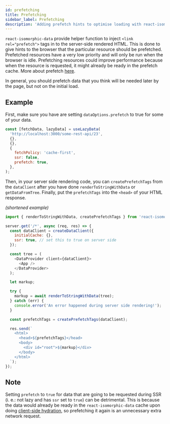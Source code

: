 ```yaml
---
id: prefetching
title: Prefetching
sidebar_label: Prefetching
description: 'Adding prefetch hints to optimise loading with react-isomorphic-data'
---
```


`react-isomorphic-data` provide helper function to inject `<link rel="prefetch">` tags in to the server-side rendered HTML. This is done to give hints to the browser that the particular resource should be prefetched. Prefetched resources have a very low priority and will only be run when the browser is idle. Prefetching resources could improve performance because when the resource is requested, it might already be ready in the prefetch cache. More about prefetch [here](https://developer.mozilla.org/en-US/docs/Web/HTTP/Link_prefetching_FAQ).

In general, you should prefetch data that you think will be needed later by the page, but not on the initial load.

## Example
First, make sure you have are setting `dataOptions.prefetch` to true for some of your data. 
```javascript
const [fetchData, lazyData] = useLazyData(
  'http://localhost:3000/some-rest-api/23',
  {},
  {},
  {
    fetchPolicy: 'cache-first',
    ssr: false,
    prefetch: true,
  },
);
```

Then, in your server side rendering code, you can `createPrefetchTags` from the `dataClient` after you have done `renderToStringWithData` or `getDataFromTree`. Finally, put the `prefetchTags` into the `<head>` of your HTML response.

*(shortened example)*
```javascript
import { renderToStringWithData, createPrefetchTags } from 'react-isomorphic-data/ssr';

server.get('/*', async (req, res) => {
  const dataClient = createDataClient({
    initialCache: {},
    ssr: true, // set this to true on server side
  });

  const tree = (
    <DataProvider client={dataClient}>
      <App />
    </DataProvider>
  );

  let markup;

  try {
    markup = await renderToStringWithData(tree);
  } catch (err) {
    console.error('An error happened during server side rendering!');
  }

  const prefetchTags = createPrefetchTags(dataClient);

  res.send(`
    <html>
      <head>${prefetchTags}</head>
      <body>
        <div id="root">${markup}</div>
      </body>
    </html>
  `);
});
```

## Note
Setting `prefetch` to `true` for data that are going to be requested during SSR (i. e.: not lazy and has `ssr` set to `true`) can be detrimental. This is because the data would already be ready in the `react-isomorphic-data` cache upon doing [client-side hydration](./client-side-hydration.md), so prefetching it again is an unnecessary extra network request.